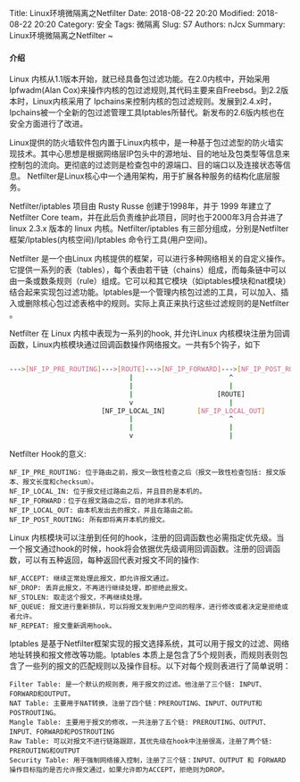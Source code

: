 Title: Linux环境微隔离之Netfilter
Date: 2018-08-22 20:20
Modified: 2018-08-22 20:20
Category: 安全
Tags: 微隔离
Slug: S7
Authors: nJcx
Summary: Linux环境微隔离之Netfilter ~



#### 介绍

   Linux 内核从1.1版本开始，就已经具备包过滤功能。在2.0内核中，开始采用Ipfwadm(Alan Cox)来操作内核的包过滤规则,其代码主要来自Freebsd。到2.2版本时，Linux内核采用了 Ipchains来控制内核的包过滤规则。发展到2.4.x时，Ipchains被一个全新的包过滤管理工具Iptables所替代。新发布的2.6版内核也在安全方面进行了改进。

Linux提供的防火墙软件包内置于Linux内核中，是一种基于包过滤型的防火墙实现技术。其中心思想是根据网络层IP包头中的源地址、目的地址及包类型等信息来控制包的流向。更彻底的过滤则是检查包中的源端口、目的端口以及连接状态等信息。 Netfilter是Linux核心中一个通用架构，用于扩展各种服务的结构化底层服务。


Netfilter/iptables 项目由 Rusty Russe 创建于1998年，并于 1999 年建立了 Netfilter Core team，并在此后负责维护此项目，同时也于2000年3月合并进了 linux 2.3.x 版本的 linux 内核。Netfilter/iptables 有三部分组成，分别是Netfilter 框架/Iptables(内核空间)/Iptables 命令行工具(用户空间)。

Netfilter 是一个由Linux 内核提供的框架，可以进行多种网络相关的自定义操作。它提供一系列的表（tables），每个表由若干链（chains）组成，而每条链中可以由一条或数条规则（rule）组成。它可以和其它模块（如iptables模块和nat模块）结合起来实现包过滤功能。Iptables是一个管理内核包过滤的工具，可以加入、插入或删除核心包过滤表格中的规则。实际上真正来执行这些过滤规则的是Netfilter 。


Netfilter 在 Linux 内核中表现为一系列的hook, 并允许Linux 内核模块注册为回调函数，Linux内核模块通过回调函数操作网络报文。一共有5个钩子，如下

```bash

--->[NF_IP_PRE_ROUTING]--->[ROUTE]--->[NF_IP_FORWARD]--->[NF_IP_POST_ROUTING]--->
                              |                        ^
                              |                        |
                              |                     [ROUTE]
                              v                        |
                       [NF_IP_LOCAL_IN]        [NF_IP_LOCAL_OUT]
                              |                        ^
                              |                        |
                              v                        |

```


Netfilter Hook的意义:

	NF_IP_PRE_ROUTING: 位于路由之前，报文一致性检查之后（报文一致性检查包括: 报文版本、报文长度和checksum）。
	NF_IP_LOCAL_IN: 位于报文经过路由之后，并且目的是本机的。
	NF_IP_FORWARD：位于在报文路由之后，目的地非本机的。
	NF_IP_LOCAL_OUT: 由本机发出去的报文，并且在路由之前。
	NF_IP_POST_ROUTING: 所有即将离开本机的报文。
	
Linux 内核模块可以注册到任何的hook，注册的回调函数也必需指定优先级。当一个报文通过hook的时候，hook将会依据优先级调用回调函数。注册的回调函数，可以有五种返回，每种返回代表对报文不同的操作:

	NF_ACCEPT: 继续正常处理此报文，即允许报文通过。
	NF_DROP: 丢弃此报文，不再进行继续处理，即拒绝此报文。
	NF_STOLEN: 取走这个报文，不再继续处理。
	NF_QUEUE: 报文进行重新排队，可以将报文发到用户空间的程序，进行修改或者决定是拒绝或者允许。
	NF_REPEAT: 报文重新调用hook。


Iptables 是基于Netfilter框架实现的报文选择系统，其可以用于报文的过滤、网络地址转换和报文修改等功能。Iptables 本质上是包含了5个规则表，而规则表则包含了一些列的报文的匹配规则以及操作目标。以下对每个规则表进行了简单说明：

	Filter Table: 是一个默认的规则表，用于报文的过滤。他注册了三个链: INPUT、FORWARD和OUTPUT。
	NAT Table: 主要用于NAT转换，注册了四个链：PREROUTING、INPUT、OUTPUT和POSTROUTING。
	Mangle Table: 主要用于报文的修改，一共注册了五个链: PREROUTING、OUTPUT、INPUT、FORWARD和POSTROUTING
	Raw Table: 可以对报文不进行链路跟踪，其优先级在hook中注册很高，注册了两个链: PREROUTING和OUTPUT
	Security Table: 用于强制网络接入控制，注册了三个链：INPUT、OUTPUT 和 FORWARD
	操作目标指的是否允许报文通过，如果允许即为ACCEPT，拒绝则为DROP。
